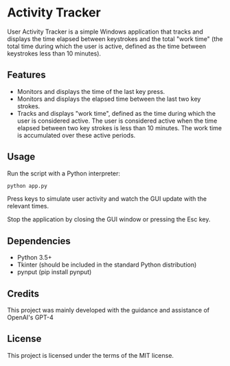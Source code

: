 # Activity Tracker

User Activity Tracker is a simple Windows application that tracks and displays the time elapsed between keystrokes and the total "work time" (the total time during which the user is active, defined as the time between keystrokes less than 10 minutes).

## Features

- Monitors and displays the time of the last key press.
- Monitors and displays the elapsed time between the last two key strokes.
- Tracks and displays "work time", defined as the time during which the user is considered active. The user is considered active when the time elapsed between two key strokes is less than 10 minutes. The work time is accumulated over these active periods.

## Usage

Run the script with a Python interpreter:

```bash
python app.py
```

Press keys to simulate user activity and watch the GUI update with the relevant times.

Stop the application by closing the GUI window or pressing the Esc key.

## Dependencies
- Python 3.5+
- Tkinter (should be included in the standard Python distribution)
- pynput (pip install pynput)

## Credits
This project was mainly developed with the guidance and assistance of OpenAI's GPT-4

## License
This project is licensed under the terms of the MIT license.
